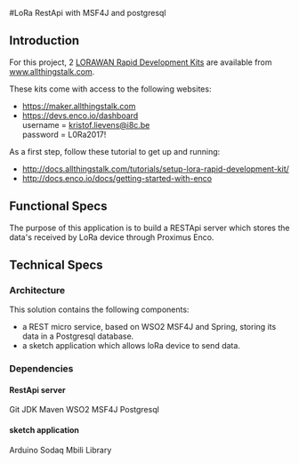 #LoRa RestApi with MSF4J and postgresql

## Introduction

For this project, 2 [LORAWAN Rapid Development Kits](http://www.allthingstalk.com/lorawan-rapid-development-kit) are available from www.allthingstalk.com.  

These kits come with access to the following websites:
* https://maker.allthingstalk.com  
* https://devs.enco.io/dashboard  
username = kristof.lievens@i8c.be  
password = L0Ra2017!  

As a first step, follow these tutorial to get up and running:
* http://docs.allthingstalk.com/tutorials/setup-lora-rapid-development-kit/  
* http://docs.enco.io/docs/getting-started-with-enco  

## Functional Specs
The purpose of this application is to build a RESTApi server which stores the data's received by LoRa device through Proximus Enco.

## Technical Specs
### Architecture
This solution contains the following components:
* a REST micro service, based on WSO2 MSF4J and Spring, storing its data in a Postgresql database.
* a sketch application which allows loRa device to send data.

### Dependencies
#### RestApi server
Git
JDK
Maven
WSO2 MSF4J
Postgresql

#### sketch application
Arduino Sodaq Mbili Library



